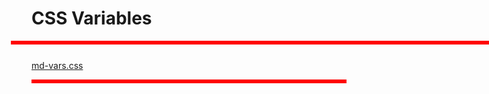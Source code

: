 
# CSS Variables 

<hr class="md-line" style="height:6px; background-color:red; margin-left:-33px; margin-bottom: 25px; width: 1000px;" >

<style>
  .markdown-section pre[data-lang] code {
    font-size: 11px; 
    width: 1200px;
    }
</style>

[md-vars.css](../../assets/css/md-vars.css ':include' )  

<hr class="md-line" style="height:6px; background-color:red;" >

